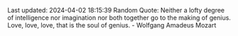 Last updated: 2024-04-02 18:15:39
Random Quote: Neither a lofty degree of intelligence nor imagination nor both together go to the making of genius. Love, love, love, that is the soul of genius. - Wolfgang Amadeus Mozart